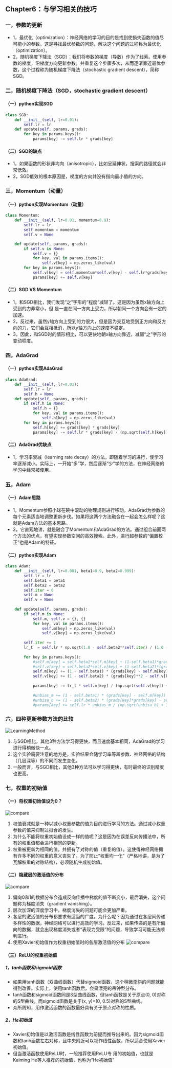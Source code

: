 ## Chapter6：与学习相关的技巧

### 一，参数的更新

* 1，最优化（optimization）：神经网络的学习的目的是找到使损失函数的值尽可能小的参数。这是寻找最优参数的问题，解决这个问题的过程称为最优化（optimization）。
* 2，随机梯度下降法（SGD）：我们将参数的梯度（导数）作为了线索。使用参数的梯度，沿梯度方向更新参数，并重复这个步骤多次，从而逐渐靠近最优参数，这个过程称为随机梯度下降法（stochastic gradient descent），简称SGD。

### 二，随机梯度下降法（SGD，stochastic gradient descent）

#### （一）python实现SGD

```py
class SGD:
    def __init__(self, lr=0.01):
        self.lr = lr
    def update(self, params, grads):
        for key in params.keys():
            params[key] -= self.lr * grads[key]
```

#### （二）SGD的缺点

* 1，如果函数的形状非均向（anisotropic），比如呈延伸状，搜索的路径就会非常低效。
* 2，SGD低效的根本原因是，梯度的方向并没有指向最小值的方向。

### 三，Momentum（动量）

#### （一）python实现Momentum（动量）

```py
class Momentum:
    def __init__(self, lr=0.01, momentum=0.9):
        self.lr = lr
        self.momentum = momentum
        self.v = None

    def update(self, params, grads):
        if self.v is None:
            self.v = {}
            for key, val in params.items():
                self.v[key] = np.zeros_like(val)
        for key in params.keys():
            self.v[key] = self.momentum*self.v[key] - self.lr*grads[key]
            params[key] += self.v[key]
```

#### （二）SGD VS Momentum

* 1，和SGD相比，我们发现“之”字形的“程度”减轻了。这是因为虽然x轴方向上受到的力非常小，但
  是一直在同一方向上受力，所以朝同一个方向会有一定的加速。
* 2，反过来，虽然y轴方向上受到的力很大，但是因为交互地受到正方向和反方向的力，它们会互相抵消，所以y轴方向上的速度不稳定。
* 3，因此，和SGD时的情形相比，可以更快地朝x轴方向靠近，减弱“之”字形的变动程度。

### 四，AdaGrad

#### （一）python实现AdaGrad

```py
class AdaGrad:
    def __init__(self, lr=0.01):
        self.lr = lr
        self.h = None
    def update(self, params, grads):
        if self.h is None:
            self.h = {}
            for key, val in params.items():
                self.h[key] = np.zeros_like(val)
        for key in params.keys():
            self.h[key] += grads[key] * grads[key]
            params[key] -= self.lr * grads[key] / (np.sqrt(self.h[key]) + 1e-7)
```

#### （二）AdaGrad优缺点

* 1，学习率衰减（learning rate decay）的方法，即随着学习的进行，使学习率逐渐减小。实际上，一开始“多”学，然后逐渐“少”学的方法，在神经网络的学习中经常被使用。

### 五，Adam

#### （一）Adam思路

* 1，Momentum参照小球在碗中滚动的物理规则进行移动，AdaGrad为参数的每个元素适当地调整更新步伐。如果将这两个方法融合在一起会怎么样呢？这就是Adam方法的基本思路。
* 2，它直观地讲，就是融合了Momentum和AdaGrad的方法。通过组合前面两个方法的优点，有望实现参数空间的高效搜索。此外，进行超参数的“偏置校正”也是Adam的特征。

#### （二）python实现Adam

```py
class Adam:
    def __init__(self, lr=0.001, beta1=0.9, beta2=0.999):
        self.lr = lr
        self.beta1 = beta1
        self.beta2 = beta2
        self.iter = 0
        self.m = None
        self.v = None
  
    def update(self, params, grads):
        if self.m is None:
            self.m, self.v = {}, {}
            for key, val in params.items():
                self.m[key] = np.zeros_like(val)
                self.v[key] = np.zeros_like(val)
  
        self.iter += 1
        lr_t  = self.lr * np.sqrt(1.0 - self.beta2**self.iter) / (1.0 - self.beta1**self.iter)   
  
        for key in params.keys():
            #self.m[key] = self.beta1*self.m[key] + (1-self.beta1)*grads[key]
            #self.v[key] = self.beta2*self.v[key] + (1-self.beta2)*(grads[key]**2)
            self.m[key] += (1 - self.beta1) * (grads[key] - self.m[key])
            self.v[key] += (1 - self.beta2) * (grads[key]**2 - self.v[key])
  
            params[key] -= lr_t * self.m[key] / (np.sqrt(self.v[key]) + 1e-7)
  
            #unbias_m += (1 - self.beta1) * (grads[key] - self.m[key]) # correct bias
            #unbisa_b += (1 - self.beta2) * (grads[key]*grads[key] - self.v[key]) # correct bias
            #params[key] += self.lr * unbias_m / (np.sqrt(unbisa_b) + 1e-7)
```

### 六，四种更新参数方法的比较

![LearningMethod](./imgs/LearningMethod.png "LearningMethod")

1. 与SGD相比，其他3种方法学习得更快，而且速度基本相同，AdaGrad的学习进行得稍微快一点。
2. 这个实验需要注意的地方是，实验结果会随学习率等超参数、神经网络的结构（几层深等）的不同而发生变化。
3. 一般而言，与SGD相比，其他3种方法可以学习得更快，有时最终的识别精度也更高。

### 七，权重的初始值

#### （一）将权重初始值设为0？
![compare](./imgs/compare1.png)
1. 权值衰减就是一种以减小权重参数的值为目的进行学习的方法。通过减小权重参数的值来抑制过拟合的发生。
2. 为什么不能将权重初始值设成一样的值呢？这是因为在误差反向传播法中，所有的权重值都会进行相同的更新。
3. 权重被更新为相同的值，并拥有了对称的值（重复的值）。这使得神经网络拥有许多不同的权重的意义丧失了。为了防止“权重均一化”（严格地讲，是为了瓦解权重的对称结构），必须随机生成初始值。

#### （二）隐藏层的激活值的分布
![compare](./imgs/compare2.png)
1. 偏向0和1的数据分布会造成反向传播中梯度的值不断变小，最后消失，这个问题称为梯度消失（gradient vanishing）。
2. 层次加深的深度学习中，梯度消失的问题可能会更加严重。
3. 各层的激活值的分布都要求有适当的广度。为什么呢？因为通过在各层间传递多样性的数据，神经网络可以进行高效的学习。反过来，如果传递的是有所偏向的数据，就会出现梯度消失或者“表现力受限”的问题，导致学习可能无法顺利进行。
4. 使用Xavier初始值作为权重初始值时的各层激活值的分布
![compare](./imgs/Xavier.png)

#### （三）ReLU的权重初始值
##### 1，tanh函数和sigmoid函数
* 如果用tanh函数（双曲线函数）代替sigmoid函数，这个稍微歪斜的问题就能得到改善。实际上，使用tanh函数后，会呈漂亮的吊钟型分布。
* tanh函数和sigmoid函数同是S型曲线函数，但tanh函数是关于原点(0, 0)对称的S型曲线，而sigmoid函数是关于(x, y)=(0, 0.5)对称的S型曲线。
* 众所周知，用作激活函数的函数最好具有关于原点对称的性质。
  
##### 2，He初始值
* Xavier初始值是以激活函数是线性函数为前提而推导出来的。因为sigmoid函数和tanh函数左右对称，且中央附近可以视作线性函数，所以适合使用Xavier初始值。
* 但当激活函数使用ReLU时，一般推荐使用ReLU专
用的初始值，也就是Kaiming He等人推荐的初始值，也称为“He初始值“